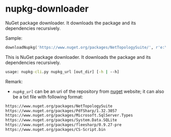 # nupkg-downloader
NuGet package downloader. It downloads the package and its dependencies recursively.

Sample:
```python
downloadNupkg('https://www.nuget.org/packages/NetTopologySuite/', r'e:\')
```

This is NuGet package downloader. It downloads the package and its dependencies recursively.
```cmd
usage: nupkg-cli.py nupkg_url [out_dir] [-h | --h]
```

Remark:
- *`nupkg_url`* can be an uri of the repository from [nuget](www.nuget.org) website; it can also be a txt file with following format:
```txt
https://www.nuget.org/packages/NetTopologySuite
https://www.nuget.org/packages/PdfSharp/1.32.3057
https://www.nuget.org/packages/Microsoft.SqlServer.Types
https://www.nuget.org/packages/System.Data.SQLite
https://www.nuget.org/packages/fleesharp/0.9.27-pre
https://www.nuget.org/packages/CS-Script.bin
```
